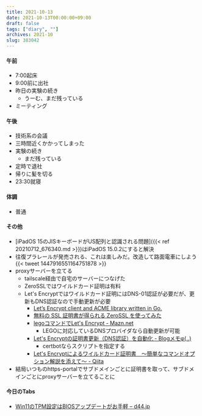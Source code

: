 ```yaml
---
title: 2021-10-13
date: 2021-10-13T00:00:00+09:00
draft: false
tags: ["diary", ""]
archives: 2021-10
slug: 383042
---
```

#### 午前
- 7:00起床
- 9:00前に出社
- 昨日の実験の続き
  - うーむ、まだ残っている
- ミーティング
#### 午後
- 技術系の会議
- 三時間近くかかってしまった
- 実験の続き
  - まだ残っている
- 定時で退社
- 帰りに髪を切る
- 23:30就寝
#### 体調
- 普通
#### その他
- [iPadOS 15のJISキーボードがUS配列と認識される問題]({{< ref 20210712_676340.md >}})はiPadOS 15.0.2にすると解決
- 往復プラレールが発売される、これは楽しみだ。改造して路面電車にしよう
{{< tweet 1447916551164751878 >}}
- proxyサーバーを立てる
  - tailscale経由で自宅のサーバーにつなげた
  - ZeroSSLではワイルドカード証明は有料
  - Let's Encryptではワイルドカード証明にはDNS-01認証が必要だが、更新もDNS認証なので手動更新が必要
    - [Let’s Encrypt client and ACME library written in Go.](https://go-acme.github.io/lego/)
    - [無料の SSL 証明書が得られる ZeroSSL を使ってみた](https://zenn.dev/mattn/articles/b2c4c92c9116b1)
    - [legoコマンドでLet's Encrypt - Mazn.net](https://www.mazn.net/blog/2020/09/22/1869.html)
      - LEGOに対応しているDNSプロバイダなら自動更新が可能
    - [Let's Encryptの証明書更新（DNS認証）を自動化 - Blogメモφ(..)](https://blog.nightonly.com/2021/03/24/lets-encrypt%E3%81%AE%E8%A8%BC%E6%98%8E%E6%9B%B8%E6%9B%B4%E6%96%B0%EF%BC%88dns%E8%AA%8D%E8%A8%BC%EF%BC%89%E3%82%92%E8%87%AA%E5%8B%95%E5%8C%96/)
      - certbotならスクリプトを指定する
    - [Let's Encryptによるワイルドカード証明書　～簡単なコマンドオプション解説を添えて～ - Qiita](https://qiita.com/F_clef/items/136d81223c030904523c)
- 結局いつものhttps-portalでサブドメインごとに証明書を取って、サブドメインごとにproxyサーバーを立てることに
#### 今日のTabs
- [Win11のTPM設定はBIOSアップデートがお手軽 – d44.jp](https://d44.jp/?p=11737)